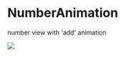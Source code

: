 # NumberAnimation
number view with 'add' animation 


![](https://github.com/hanks-zyh/NumberAnimation/blob/master/demo.gif)
